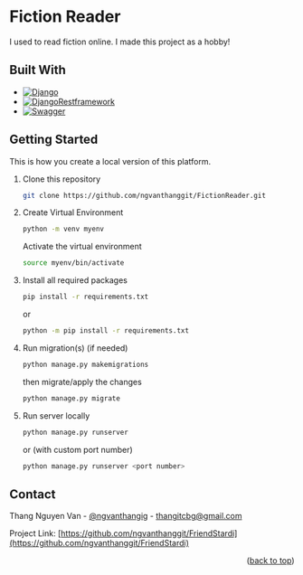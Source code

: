 <a id="readme-top"></a>
# Fiction Reader
I used to read fiction online. I made this project as a hobby!

## Built With
* [![Django][Django.com]][Django-url]
* [![DjangoRestframework][DjangoRestframework]][DjangoRestframework-url]
* [![Swagger][Swagger.io]][Swagger-url]

## Getting Started
This is how you create a local version of this platform.

1. Clone this repository
   ```sh
   git clone https://github.com/ngvanthanggit/FictionReader.git
   ```
2. Create Virtual Environment
   ```sh
   python -m venv myenv
   ```
   Activate the virtual environment
   ```sh
   source myenv/bin/activate
   ```
3. Install all required packages
   ```sh
   pip install -r requirements.txt
   ```
   or
   ```sh
   python -m pip install -r requirements.txt
   ```
4. Run migration(s) (if needed)
   ```sh
   python manage.py makemigrations
   ```
   then migrate/apply the changes
   ```sh
   python manage.py migrate
   ```
6. Run server locally
   ```sh
   python manage.py runserver
   ```
   or (with custom port number)
   ```sh
   python manage.py runserver <port number>
   ```
## Contact

Thang Nguyen Van - [@ngvanthangig](https://www.instagram.com/ngvanthangig/) - thangitcbg@gmail.com

Project Link: [https://github.com/ngvanthanggit/FriendStardi](https://github.com/ngvanthanggit/FriendStardi)

<p align="right">(<a href="#readme-top">back to top</a>)</p>

[Django.com]: https://img.shields.io/badge/Django-092E20?style=for-the-badge&logo=django&logoColor=green
[Django-url]: https://www.djangoproject.com/
[DjangoRestframework]: https://img.shields.io/badge/django--rest--framework-3.12.4-blue?style=for-the-badge&labelColor=333333&logo=django&logoColor=white&color=blue
[DjangoRestframework-url]: https://www.django-rest-framework.org/
[Swagger.io]: https://img.shields.io/badge/-Swagger-%23Clojure?style=for-the-badge&logo=swagger&logoColor=white
[Swagger-url]: https://swagger.io/
